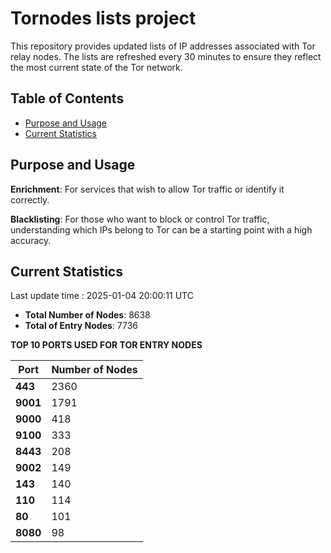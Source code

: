 # Tornodes lists project

This repository provides updated lists of IP addresses associated with Tor relay nodes. The lists are refreshed every 30 minutes to ensure they reflect the most current state of the Tor network.

## Table of Contents

- [Purpose and Usage](#purpose-and-usage)
- [Current Statistics](#current-statistics)


## Purpose and Usage

**Enrichment**: For services that wish to allow Tor traffic or identify it correctly.

**Blacklisting**: For those who want to block or control Tor traffic, understanding which IPs belong to Tor can be a starting point with a high accuracy.

## Current Statistics

Last update time : 2025-01-04 20:00:11 UTC

- **Total Number of Nodes**: 8638
- **Total of Entry Nodes**: 7736

**TOP 10 PORTS USED FOR TOR ENTRY NODES**

| **Port** | **Number of Nodes** |
|------|-----------------|
| **443**   | 2360  |
| **9001**   | 1791  |
| **9000**   | 418  |
| **9100**   | 333  |
| **8443**   | 208  |
| **9002**   | 149  |
| **143**   | 140  |
| **110**   | 114  |
| **80**   | 101  |
| **8080**   | 98  |

